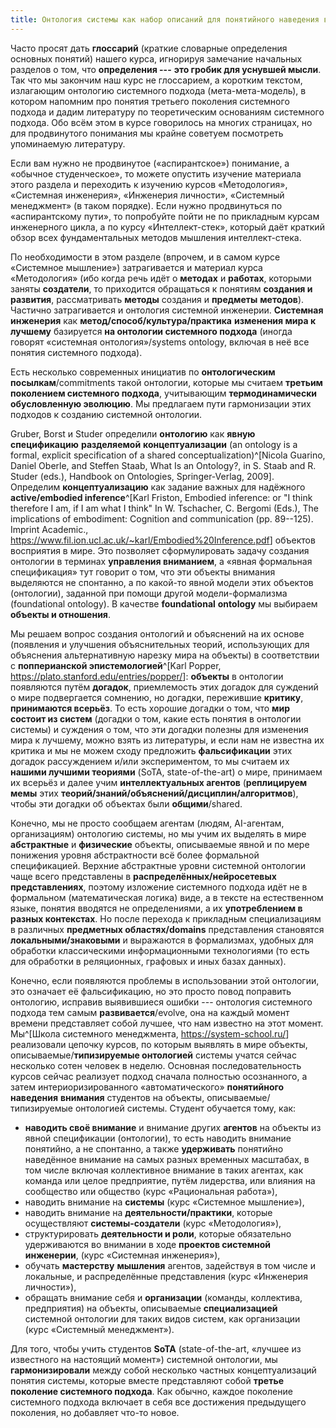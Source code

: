 ```yaml
---
title: Онтология системы как набор описаний для понятийного наведения внимания
---
```


Часто просят дать **глоссарий** (краткие словарные определения основных
понятий) нашего курса, игнорируя замечание начальных разделов о том, что
**определения ---** **это гробик для уснувшей мысли**. Так что мы
закончим наш курс не глоссарием, а коротким текстом, излагающим
онтологию системного подхода (мета-мета-модель), в котором напомним про
понятия третьего поколения системного подхода и дадим литературу по
теоретическим основаниям системного подхода. Обо всём этом в курсе
говорилось на многих страницах, но для продвинутого понимания мы крайне
советуем посмотреть упоминаемую литературу.

Если вам нужно не продвинутое («аспирантское») понимание, а «обычное
студенческое», то можете опустить изучение материала этого раздела и
переходить к изучению курсов «Методология», «Системная инженерия»,
«Инженерия личности», «Системный менеджмент» (в таком порядке). Если
нужно продвинуться по «аспирантскому пути», то попробуйте пойти не по
прикладным курсам инженерного цикла, а по курсу «Интеллект-стек»,
который даёт краткий обзор всех фундаментальных методов мышления
интеллект-стека.

По необходимости в этом разделе (впрочем, и в самом курсе «Системное
мышление») затрагивается и материал курса «Методология» (ибо когда речь
идёт о **методах** и **работах**, которыми заняты **создатели**, то
приходится обращаться к понятиям **создания и развития**, рассматривать
**методы** создания и **предметы** **методов**). Частично затрагивается
и онтология системной инженерии. **Системная инженерия** как
**метод/способ/культура/практика** **изменения мира к лучшему**
базируется **на онтологии системного подхода** (иногда говорят
«системная онтология»/systems ontology, включая в неё все понятия
системного подхода).

Есть несколько современных инициатив по **онтологическим
посылкам**/commitments такой онтологии, которые мы считаем **третьим
поколением системного подхода**, учитывающим **термодинамически
обусловленную эволюцию**. Мы предлагаем пути гармонизации этих подходов
к созданию системной онтологии.

Gruber, Borst и Studer определили **онтологию** как **явную**
**спецификацию** **разделяемой** **концептуализации** (an ontology is a
formal, explicit specification of a shared
conceptualization)^[Nicola Guarino, Daniel Oberle, and
Steffen Staab, What Is an Ontology?, in S. Staab and R. Studer (eds.),
Handbook on Ontologies, Springer-Verlag, 2009]. Определим
**концептуализацию** как задание важных для надёжного **active/embodied
inference**^[Karl Friston, Embodied inference: or \"I
think therefore I am, if I am what I think\" In W. Tschacher, C. Bergomi
(Eds.), The implications of embodiment: Cognition and communication (pp.
89--125). Imprint Academic.,
<https://www.fil.ion.ucl.ac.uk/~karl/Embodied%20Inference.pdf>]
объектов восприятия в мире. Это позволяет сформулировать задачу создания
онтологии в терминах **управления вниманием**, а «явная формальная
спецификация» тут говорит о том, что эти объекты внимания выделяются не
спонтанно, а по какой-то явной модели этих объектов (онтологии),
заданной при помощи другой модели-формализма (foundational ontology). В
качестве **foundational** **ontology** мы выбираем **объекты и
отношения**.

Мы решаем вопрос создания онтологий и объяснений на их основе (появления
и улучшения объяснительных теорий, использующих для объяснения
альтернативную нарезку мира на объекты) в соответствии с **попперианской
эпистемологией**^[Karl Popper,
<https://plato.stanford.edu/entries/popper/>]:
**объекты** в онтологии появляются путём **догадок**, приемлемость этих
догадок для суждений о мире подвергается сомнению, но догадки,
пережившие **критику**, **принимаются всерьёз**. То есть хорошие догадки
о том, что **мир состоит из систем** (догадки о том, какие есть понятия
в онтологии системы) и суждения о том, что эти догадки полезны для
изменения мира к лучшему, можно взять из литературы, и если нам не
известна их критика и мы не можем сходу предложить **фальсификации**
этих догадок рассуждением и/или экспериментом, то мы считаем их **нашими
лучшими теориями** (SoTA, state-of-the-art) о мире, принимаем их всерьёз
и далее учим **интеллектуальных агентов** (**реплицируем мемы** этих
**теорий/знаний/объяснений/дисциплин/алгоритмов**), чтобы эти догадки об
объектах были **общими**/shared.

Конечно, мы не просто сообщаем агентам (людям, AI-агентам, организациям)
онтологию системы, но мы учим их выделять в мире **абстрактные** и
**физические** объекты, описываемые явной и по мере понижения уровня
абстрактности всё более формальной спецификацией. Верхние абстрактные
уровни системной онтологии чаще всего представлены в
**распределённых/нейросетевых** **представлениях**, поэтому изложение
системного подхода идёт не в формальном (математическая логика) виде, а
в тексте на естественном языке, понятия вводятся не определениями, а их
**употреблением в разных контекстах**. Но после перехода к прикладным
специализациям в различных **предметных областях/domains** представления
становятся **локальными/знаковыми** и выражаются в формализмах, удобных
для обработки классическими информационными технологиями (то есть для
обработки в реляционных, графовых и иных базах данных).

Конечно, если появляются проблемы в использовании этой онтологии, это
означает её фальсификацию, но это просто повод поправить онтологию,
исправив выявившиеся ошибки --- онтология системного подхода тем самым
**развивается**/evolve, она на каждый момент времени представляет собой
лучшее, что нам известно на этот момент. Мы^[Школа
системного менеджмента, <https://system-school.ru/>]
реализовали цепочку курсов, по которым выявлять в мире объекты,
описываемые/**типизируемые онтологией** системы учатся сейчас несколько
сотен человек в неделю. Основная последовательность курсов сейчас
реализует подход сначала полностью осознанного, а затем
интериоризированного «автоматического» **понятийного наведения**
**внимания** студентов на объекты, описываемые/типизируемые онтологией
системы. Студент обучается тому, как:

-   **наводить своё внимание** и внимание других **агентов** на объекты
    из явной спецификации (онтологии), то есть наводить внимание
    понятийно, а не спонтанно, а также **удерживать** понятийно
    наведённое внимание на самых разных временных масштабах, в том числе
    включая коллективное внимание в таких агентах, как команда или целое
    предприятие, путём лидерства, или влияния на сообщество или общество
    (курс «Рациональная работа»),
-   наводить внимание на **системы** (курс «Системное мышление»),
-   наводить внимание на **деятельности/практики**, которые осуществляют
    **системы-создатели** (курс «Методология»),
-   структурировать **деятельности и роли**, которые обязательно
    удерживаются во внимании в ходе **проектов системной инженерии**,
    (курс «Системная инженерия»),
-   обучать **мастерству** **мышления** агентов, задействуя в том числе
    и локальные, и распределённые представления (курс «Инженерия
    личности»),
-   обращать внимание себя и **организации** (команды, коллектива,
    предприятия) на объекты, описываемые **специализацией** системной
    онтологии для таких видов систем, как организации (курс «Системный
    менеджмент»).

Для того, чтобы учить студентов **SoTA** (state-of-the-art, «лучшее из
известного на настоящий момент») системной онтологии, мы
**гармонизировали** между собой несколько частных концептуализаций
понятия системы, которые вместе представляют собой **третье поколение
системного подхода**. Как обычно, каждое поколение системного подхода
включает в себя все достижения предыдущего поколения, но добавляет
что-то новое.
